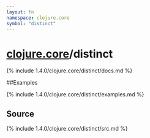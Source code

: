```yaml
---
layout: fn
namespace: clojure.core
symbol: "distinct"
---
```


# [clojure.core](../)/distinct

{% include 1.4.0/clojure.core/distinct/docs.md %}

##Examples

{% include 1.4.0/clojure.core/distinct/examples.md %}
## Source
{% include 1.4.0/clojure.core/distinct/src.md %}

